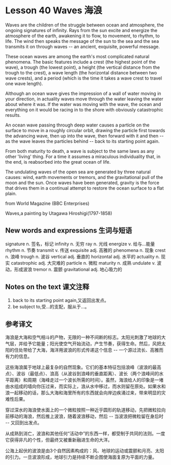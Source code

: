 # Lesson 40 Waves 海浪
Waves are the children of the struggle between ocean and atmosphere, the ongoing signatures of infinity. Rays from the sun excite and energize the atmosphere of the earth, awakening it to flow, to movement, to rhythm, to life. The wind then speaks the message of the sun to the sea and the sea transmits it on through waves -- an ancient, exquisite, powerful message.

These ocean waves are among the earth's most complicated natural phenomena. The basic features include a crest (the highest point of the wave), a trough (the lowest point), a height (the vertical distance from the trough to the crest), a wave length (the horizontal distance between two wave crests), and a period (which is the time it takes a wave crest to travel one wave length).

Although an ocean wave gives the impression of a wall of water moving in your direction, in actuality waves move through the water leaving the water about where it was. If the water was moving with the wave, the ocean and everything on it would be racing in to the shore with obviously catastrophic results.

An ocean wave passing through deep water causes a particle on the surface to move in a roughly circular orbit, drawing the particle first towards the advancing wave, then up into the wave, then forward with it and then -- as the wave leaves the particles behind -- back to its starting point again.

From both maturity to death, a wave is subject to the same laws as any other 'living' thing. For a time it assumes a miraculous individuality that, in the end, is reabsorbed into the great ocean of life.

The undulating waves of the open sea are generated by three natural causes: wind, earth movements or tremors, and the gravitational pull of the moon and the sun. Once waves have been generated, gravity is the force that drives them in a continual attempt to restore the ocean surface to a flat plain.

from World Magazine (BBC Enterprises)
	
	
Waves,a painting by Utagawa Hiroshigi(1797-1858)

## New words and expressions 生词与短语

signature n. 签名，标记
infinity n. 无穷
ray n. 光线
energize v. 给与...能量
rhythm n. 节奏
transmit v. 传送
exquisite adj. 高雅的
phenomena n. 现象
crest n. 浪峰
trough n. 波谷
vertical adj. 垂直的
horizontal adj. 水平的
actuality n. 现实
catastrophic adj. 大灾难的
particle n. 微粒
maturity n. 成熟
undulate v. 波动，形成波浪
tremor n. 震颤
gravitational adj. 地心吸力的

## Notes on the text 课文注释

1. back to its starting point again,又返回出发点。
2. be subject to,受...的支配，服从于...。

## 参考译文

海浪是大海和空气相斗的产物，无限的一种不间断的标志。太阳光刺激了地球的大气层，并给予它能量；阳光使空气开始流动，产生节奏，获得生命。然后，风把太阳的住处带给了大海，海洋用波浪的形式传递这个信息 -- 一个源过流长、高雅而有力的信息。

这些海浪属于地球上最复杂的自然现象。它们的基本特征包括浪峰（波浪的最高点）、波谷（最低点）、浪高（从波谷到浪峰的垂直距离）、波长（两个浪峰间的水平距离）和周期（海峰走过一个波长所需的时间）。虽然，海浪给人的印象是一堵由水组成的墙向你压过来，而实际上，浪从水中移过，而水则留在原处。如果水和浪一起移动的话，那么大海和海里所有的东西就会向岸边疾涌过来，带来明显的灾难性后果。

穿过深水的海浪使水面上的一个微粒按照一种近乎圆形的轨道移动，先把微粒拉向前移动的海浪，然后推上波浪，随着波浪移动，然后 -- 当波浪把微粒留在身后时 -- 又回到出发点。

从成熟到消亡，波浪和其他任何“活动中”的东西一样，都受制于共同的法则。一度它获得非凡的个性，但最终又被重新融进生命的大洋。

公海上起伏的波浪是由3个自然因素构成的：风、地球的运动或震颤和月亮、太阳的引力。一旦波浪形成，地球引力是持续不断企图使海面复原为平面的力量。
